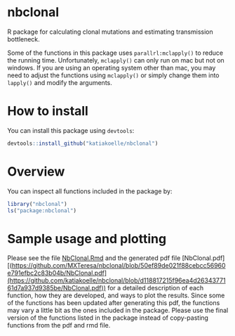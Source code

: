 # nbclonal

R package for calculating clonal mutations and estimating transmission bottleneck.

Some of the functions in this package uses `parallrl:mclapply()` to reduce the running time. Unfortunately, `mclapply()` can only run on mac but not on windows. If you are using an operating system other than mac, you may need to adjust the functions using `mclapply()` or simply change them into `lapply()` and modify the arguments.

# How to install

You can install this package using `devtools`:

```r
devtools::install_github("katiakoelle/nbclonal")
```

# Overview

You can inspect all functions included in the package by:

```r
library("nbclonal")
ls("package:nbclonal")
```

# Sample usage and plotting

Please see the file [NbClonal.Rmd](https://github.com/MXTeresa/nbclonal/blob/50ef89de021f88cebcc56960e791efbc2c83b04b/NbClonal.Rmd) and the generated pdf file [NbClonal.pdf][(https://github.com/MXTeresa/nbclonal/blob/50ef89de021f88cebcc56960e791efbc2c83b04b/NbClonal.pdf](https://github.com/katiakoelle/nbclonal/blob/d118817215f96ea4d2634377161d7a937d9385be/NbClonal.pdf)) for a detailed description of each function, how they are developed, and ways to plot the results. Since some of the functions has been updated after generating this pdf, the functions may vary a little bit as the ones included in the package. Please use the final version of the functions listed in the package instead of copy-pasting functions from the pdf and rmd file.
